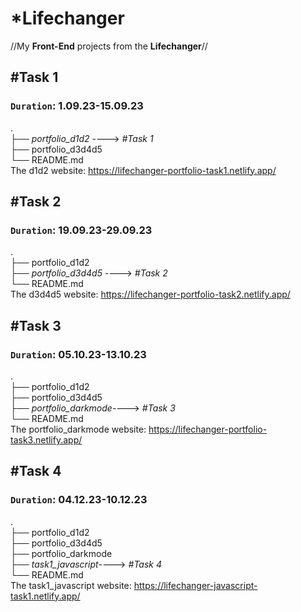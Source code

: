 # *Lifechanger
//My <b>Front-End</b> projects from the <b>Lifechanger</b>//

## **#Task 1**
### `Duration`: 1.09.23-15.09.23
.<br>
├── _portfolio_d1d2_ ----> _#Task 1_ <br>
├── portfolio_d3d4d5 <br>
└── README.md <br>
The d1d2 website: https://lifechanger-portfolio-task1.netlify.app/

## **#Task 2**
### `Duration`: 19.09.23-29.09.23
.<br>
├── portfolio_d1d2          
├── _portfolio_d3d4d5_ ----> _#Task 2_ <br>
└── README.md <br>
The d3d4d5 website: https://lifechanger-portfolio-task2.netlify.app/

## **#Task 3**
### `Duration`: 05.10.23-13.10.23
.<br>
├── portfolio_d1d2          
├── portfolio_d3d4d5 <br>
├── _portfolio_darkmode_----> _#Task 3_ <br>
└── README.md <br>
The portfolio_darkmode website: https://lifechanger-portfolio-task3.netlify.app/

## **#Task 4**
### `Duration`: 04.12.23-10.12.23
.<br>
├── portfolio_d1d2          
├── portfolio_d3d4d5 <br>
├── portfolio_darkmode <br>
├── _task1_javascript_----> _#Task 4_ <br>
└── README.md <br>
The task1_javascript website: https://lifechanger-javascript-task1.netlify.app/